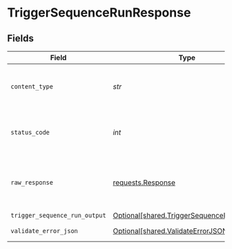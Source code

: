 # TriggerSequenceRunResponse


## Fields

| Field                                                                                        | Type                                                                                         | Required                                                                                     | Description                                                                                  |
| -------------------------------------------------------------------------------------------- | -------------------------------------------------------------------------------------------- | -------------------------------------------------------------------------------------------- | -------------------------------------------------------------------------------------------- |
| `content_type`                                                                               | *str*                                                                                        | :heavy_check_mark:                                                                           | HTTP response content type for this operation                                                |
| `status_code`                                                                                | *int*                                                                                        | :heavy_check_mark:                                                                           | HTTP response status code for this operation                                                 |
| `raw_response`                                                                               | [requests.Response](https://requests.readthedocs.io/en/latest/api/#requests.Response)        | :heavy_minus_sign:                                                                           | Raw HTTP response; suitable for custom response parsing                                      |
| `trigger_sequence_run_output`                                                                | [Optional[shared.TriggerSequenceRunOutput]](../../models/shared/triggersequencerunoutput.md) | :heavy_minus_sign:                                                                           | Ok                                                                                           |
| `validate_error_json`                                                                        | [Optional[shared.ValidateErrorJSON]](../../models/shared/validateerrorjson.md)               | :heavy_minus_sign:                                                                           | Validation Failed                                                                            |
